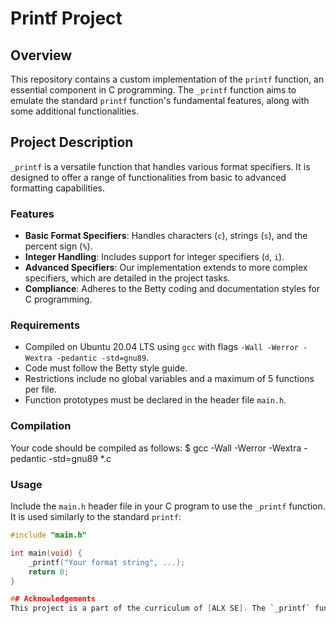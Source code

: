 # Printf Project

## Overview
This repository contains a custom implementation of the `printf` function, an essential component in C programming. The `_printf` function aims to emulate the standard `printf` function's fundamental features, along with some additional functionalities.

## Project Description
`_printf` is a versatile function that handles various format specifiers. It is designed to offer a range of functionalities from basic to advanced formatting capabilities.

### Features
- **Basic Format Specifiers**: Handles characters (`c`), strings (`s`), and the percent sign (`%`).
- **Integer Handling**: Includes support for integer specifiers (`d`, `i`).
- **Advanced Specifiers**: Our implementation extends to more complex specifiers, which are detailed in the project tasks.
- **Compliance**: Adheres to the Betty coding and documentation styles for C programming.

### Requirements
- Compiled on Ubuntu 20.04 LTS using `gcc` with flags `-Wall -Werror -Wextra -pedantic -std=gnu89`.
- Code must follow the Betty style guide.
- Restrictions include no global variables and a maximum of 5 functions per file.
- Function prototypes must be declared in the header file `main.h`.

### Compilation
Your code should be compiled as follows:
$ gcc -Wall -Werror -Wextra -pedantic -std=gnu89 *.c

### Usage
Include the `main.h` header file in your C program to use the `_printf` function. It is used similarly to the standard `printf`:
```c
#include "main.h"

int main(void) {
    _printf("Your format string", ...);
    return 0;
}

## Acknowledgements
This project is a part of the curriculum of [ALX SE]. The `_printf` function is inspired by the C standard library's `printf` function.

